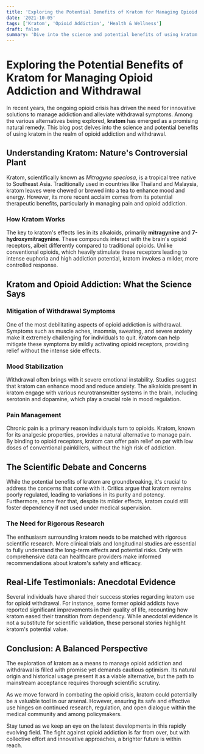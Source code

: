 ```yaml
---
title: 'Exploring the Potential Benefits of Kratom for Managing Opioid Addiction and Withdrawal'
date: '2021-10-05'
tags: ['Kratom', 'Opioid Addiction', 'Health & Wellness']
draft: false
summary: 'Dive into the science and potential benefits of using kratom to manage opioid addiction and alleviate withdrawal symptoms. Understand the latest research and insights into this promising natural remedy.'
---
```


# Exploring the Potential Benefits of Kratom for Managing Opioid Addiction and Withdrawal

In recent years, the ongoing opioid crisis has driven the need for innovative solutions to manage addiction and alleviate withdrawal symptoms. Among the various alternatives being explored, **kratom** has emerged as a promising natural remedy. This blog post delves into the science and potential benefits of using kratom in the realm of opioid addiction and withdrawal.

## Understanding Kratom: Nature's Controversial Plant

Kratom, scientifically known as *Mitragyna speciosa*, is a tropical tree native to Southeast Asia. Traditionally used in countries like Thailand and Malaysia, kratom leaves were chewed or brewed into a tea to enhance mood and energy. However, its more recent acclaim comes from its potential therapeutic benefits, particularly in managing pain and opioid addiction.

### How Kratom Works

The key to kratom's effects lies in its alkaloids, primarily **mitragynine** and **7-hydroxymitragynine**. These compounds interact with the brain's opioid receptors, albeit differently compared to traditional opioids. Unlike conventional opioids, which heavily stimulate these receptors leading to intense euphoria and high addiction potential, kratom invokes a milder, more controlled response.

## Kratom and Opioid Addiction: What the Science Says

### Mitigation of Withdrawal Symptoms

One of the most debilitating aspects of opioid addiction is withdrawal. Symptoms such as muscle aches, insomnia, sweating, and severe anxiety make it extremely challenging for individuals to quit. Kratom can help mitigate these symptoms by mildly activating opioid receptors, providing relief without the intense side effects.

### Mood Stabilization

Withdrawal often brings with it severe emotional instability. Studies suggest that kratom can enhance mood and reduce anxiety. The alkaloids present in kratom engage with various neurotransmitter systems in the brain, including serotonin and dopamine, which play a crucial role in mood regulation.

### Pain Management

Chronic pain is a primary reason individuals turn to opioids. Kratom, known for its analgesic properties, provides a natural alternative to manage pain. By binding to opioid receptors, kratom can offer pain relief on par with low doses of conventional painkillers, without the high risk of addiction.

## The Scientific Debate and Concerns

While the potential benefits of kratom are groundbreaking, it's crucial to address the concerns that come with it. Critics argue that kratom remains poorly regulated, leading to variations in its purity and potency. Furthermore, some fear that, despite its milder effects, kratom could still foster dependency if not used under medical supervision.

### The Need for Rigorous Research

The enthusiasm surrounding kratom needs to be matched with rigorous scientific research. More clinical trials and longitudinal studies are essential to fully understand the long-term effects and potential risks. Only with comprehensive data can healthcare providers make informed recommendations about kratom's safety and efficacy.

## Real-Life Testimonials: Anecdotal Evidence

Several individuals have shared their success stories regarding kratom use for opioid withdrawal. For instance, some former opioid addicts have reported significant improvements in their quality of life, recounting how kratom eased their transition from dependency. While anecdotal evidence is not a substitute for scientific validation, these personal stories highlight kratom's potential value.

## Conclusion: A Balanced Perspective

The exploration of kratom as a means to manage opioid addiction and withdrawal is filled with promise yet demands cautious optimism. Its natural origin and historical usage present it as a viable alternative, but the path to mainstream acceptance requires thorough scientific scrutiny.

As we move forward in combating the opioid crisis, kratom could potentially be a valuable tool in our arsenal. However, ensuring its safe and effective use hinges on continued research, regulation, and open dialogue within the medical community and among policymakers.

Stay tuned as we keep an eye on the latest developments in this rapidly evolving field. The fight against opioid addiction is far from over, but with collective effort and innovative approaches, a brighter future is within reach.